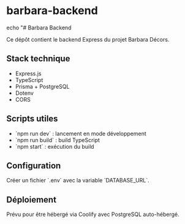 # barbara-backend
echo "# Barbara Backend

Ce dépôt contient le backend Express du projet Barbara Décors.

## Stack technique
- Express.js
- TypeScript
- Prisma + PostgreSQL
- Dotenv
- CORS

## Scripts utiles
- \`npm run dev\` : lancement en mode développement
- \`npm run build\` : build TypeScript
- \`npm start\` : exécution du build

## Configuration
Créer un fichier \`.env\` avec la variable \`DATABASE_URL\`.

## Déploiement
Prévu pour être hébergé via Coolify avec PostgreSQL auto-hébergé.
